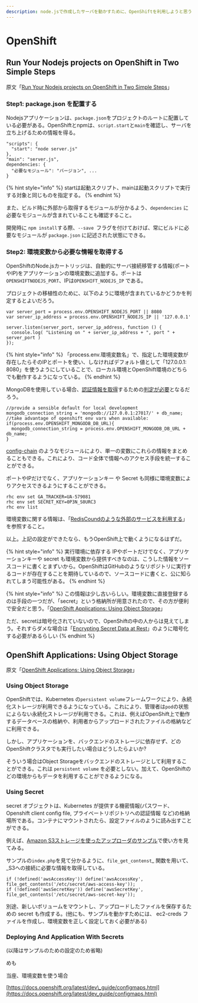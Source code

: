 ```yaml
---
description: node.jsで作成したサーバを動かすために、OpenShiftを利用しようと思うので、使い方を調べてみた。
---
```


# OpenShift

## Run Your Nodejs projects on OpenShift in Two Simple Steps

原文「[Run Your Nodejs projects on OpenShift in Two Simple Steps](https://blog.openshift.com/run-your-nodejs-projects-on-openshift-in-two-simple-steps/)」

### Step1: package.json を配置する

Nodejsアプリケーションは、`package.json`をプロジェクトのルートに配置している必要がある。OpenShiftとnpmは、`script.start`と`main`を確認し、サーバを立ち上げるための情報を得る。

```text
"scripts": {
  "start": "node server.js"
},
"main": "server.js",
dependencies: {
  "必要なモジュール": "バージョン", ...
}
```

{% hint style="info" %}
startは起動スクリプト、mainは起動スクリプトで実行する対象と同じものを指定する。
{% endhint %}

また、ビルド時に外部から取得するモジュールが分かるよう、`dependencies` に必要なモジュールが含まれていることも確認すること。

開発時に `npm install`する際、`--save `フラグを付けておけば、常にビルドに必要なモジュールが `package.json` に記述された状態にできる。

### Step2: 環境変数から必要な情報を取得する

OpenShiftのNode.jsカートリッジは、自動的にサーバ接続移管する情報\(ポートやIP\)をアプリケーションの環境変数に追加する。ポートは`OPENSHIFTNODEJS_PORT`、IPは`OPENSHIFT_NODEJS_IP` である。

プロジェクトの移植性のために、以下のように環境が含まれているかどうかを判定するとよいだろう。

```text
var server_port = process.env.OPENSHIFT_NODEJS_PORT || 8080
var server_ip_address = process.env.OPENSHIFT_NODEJS_IP || '127.0.0.1'
 
server.listen(server_port, server_ip_address, function () {
  console.log( "Listening on " + server_ip_address + ", port " + server_port )
});
```

{% hint style="info" %}
「process.env.環境変数名」で、指定した環境変数が存在したらそのIPとポートを使い、しなければデフォルト値として「127.0.0.1: 8080」を使うようにしていることで、ローカル環境とOpenShift環境のどちらでも動作するようになっている。
{% endhint %}

MongoDBを使用している場合、[認証情報を取得](https://blog.openshift.com/10-reasons-openshift-is-the-best-place-to-host-your-nodejs-app#composability)するための[判定が必要](https://blog.openshift.com/getting-started-with-mongodb-on-nodejs-hosting)となるだろう。

```text
//provide a sensible default for local development
mongodb_connection_string = 'mongodb://127.0.0.1:27017/' + db_name;
//take advantage of openshift env vars when available:
if(process.env.OPENSHIFT_MONGODB_DB_URL){
  mongodb_connection_string = process.env.OPENSHIFT_MONGODB_DB_URL + db_name;
}
```

 [config-chain](https://www.npmjs.org/package/config-chain) のようなモジュールにより、単一の変数にこれらの情報をまとめることもできる。これにより、コード全体で情報へのアクセス手段を統一することができる。

ポートやIPだけでなく、アプリケーションキー や Secret も同様に環境変数によりアクセスできるようにすることができる。

```text
rhc env set GA_TRACKER=UA-579081
rhc env set SECRET_KEY=0P3N_S0URC3
rhc env list
```

環境変数に関する情報は、「[RedisCoundのような外部のサービスを利用する](https://blog.openshift.com/how-to-get-easy-access-to-hosted-redis-with-redis-cloud/#env)」を参照すること。

以上。上記の設定ができたなら、もうOpenShift上で動くようになるはずだ。

{% hint style="info" %}
実行環境に依存する IPやポートだけでなく、アプリケーションキーや secret も環境変数から提供すべきなのは、こうした情報をソースコードに書くとまずいから。OpenShiftはGitHubのようなリポジトリに実行するコードが存在することを期待しているので、ソースコードに書くと、公に知られてしまう可能性がある。
{% endhint %}

{% hint style="info" %}
この情報は少し古いらしい。環境変数に直接登録するのは手段の一つだが、「secret」という格納所が用意されたので、その方が便利で安全だと思う。「[OpenShift Applications: Using Object Storage](https://blog.openshift.com/openshift-applications-using-object-storage/)」

ただ、secretは暗号化されていないので、OpenShiftの中の人からは見えてしまう。それすらダメな場合は「[Encrypting Secret Data at Rest](https://blog.openshift.com/encrypting-secret-data-rest/)」のように暗号化する必要があるらしい
{% endhint %}

## OpenShift Applications: Using Object Storage

原文「[OpenShift Applications: Using Object Storage](https://blog.openshift.com/openshift-applications-using-object-storage/)」

### Using Object Storage

OpenShiftでは、Kubernetes の`persistent volume`フレームワークにより、永続化ストレージが利用できるようになっている。これにより、管理者は`pod`の状態によらない永続化ストレージが利用できる。これは、例えばOpenShift上で動作するデータベースの格納や、利用者からアップロードされたファイルの格納などに利用できる。

しかし、アプリケーションを、バックエンドのストレージに依存せず、どのOpenShiftクラスタでも実行したい場合はどうしたらよいか?

そういう場合はObject Storageをバックエンドのストレージとして利用することができる。これは `persistent volume` を必要としない。加えて、OpenShiftのどの環境からもデータを利用することができるようになる。

### Using Secret

secret オブジェクトは、Kubernetes が提供する機密情報\(パスワード、Openshift client config file, プライベートリポジトリへの認証情報 など\)の格納場所である。コンテナにマウントされたら、設定ファイルのように読み出すことができる。

例えば、[Amazon S3ストレージを使ったアップローダのサンプル](https://github.com/christianh814/php-object-store)で使い方を見てみる。

サンプルの`index.php`を見て分かるように、`file_get_contenst`_ 関数を用いて、_S3への接続に必要な情報を取得している。

```text
if (!defined('awsAccessKey')) define('awsAccessKey', file_get_contents('/etc/secret/aws-access-key'));
if (!defined('awsSecretKey')) define('awsSecretKey', file_get_contents('/etc/secret/aws-secret-key'));
```

別途、新しいボリュームをマウントし、アップロードしたファイルを保存するための secret も作成する。\(他にも、サンプルを動かすためには、 ec2-creds ファイルを作成し、環境変数を正しく設定しておく必要がある\)

### Deploying And Application With Secrets

\(以降はサンプルのための設定のため省略\)



めも

当座、環境変数を使う場合

[https://docs.openshift.org/latest/dev\_guide/configmaps.html](https://docs.openshift.org/latest/dev_guide/configmaps.html)

